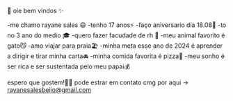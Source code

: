 👋 oie bem vindos ✨ 

-me chamo rayane sales 😄
-tenho 17 anos⚡
-faço aniversario dia 18.08🥳
-to no 3 ano do medio 🎓
-quero fazer facudade de rh 💬
-meu animal favorito é gato😼
-amo viajar para praia🏖️
-minha meta esse ano de 2024 é aprender a dirigir e tirar minha carta🚘
-minha comida favorita é pizza🍕
-meu sonho é ser rica e ser sustentada pelo meu papai💰

espero que gostem!💋💋 
pode estrar em contato cmg por aqui -> rayanesalesbeijo@gmail.com
